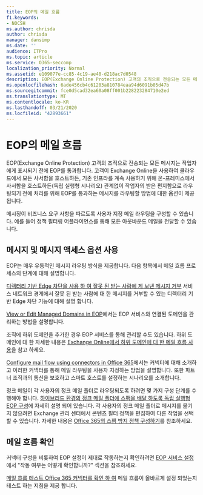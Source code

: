 ```yaml
---
title: EOP의 메일 흐름
f1.keywords:
- NOCSH
ms.author: chrisda
author: chrisda
manager: dansimp
ms.date: ''
audience: ITPro
ms.topic: article
ms.service: O365-seccomp
localization_priority: Normal
ms.assetid: e109077e-cc85-4c19-ae40-d218ac7d0548
description: EOP(Exchange Online Protection) 고객의 조직으로 전송되는 모든 메시지는 작업자에게 표시되기 전에 EOP를 통과합니다. 고객이 Exchange Online을 사용하여 클라우드에서 모든 사서함을 호스트하든, 기존 인프라를 계속 사용하기 위해 온-프레미스에서 사서함을 호스트하든(독립 실행형 시나리오) 관계없이 작업자의 받은 편지함으로 라우팅되기 전에 처리를 위해 EOP를 통과하는 메시지를 라우팅할 방법에 대한 옵션이 제공됩니다.
ms.openlocfilehash: 6ade456cb4c61203a810784eaa94d6091b05d47b
ms.sourcegitcommit: fce0d5cad32ea60a08ff001b228223284710e2ed
ms.translationtype: MT
ms.contentlocale: ko-KR
ms.lasthandoff: 03/21/2020
ms.locfileid: "42893661"
---
```

# <a name="mail-flow-in-eop"></a>EOP의 메일 흐름

EOP(Exchange Online Protection) 고객의 조직으로 전송되는 모든 메시지는 작업자에게 표시되기 전에 EOP를 통과합니다. 고객이 Exchange Online을 사용하여 클라우드에서 모든 사서함을 호스트하든, 기존 인프라를 계속 사용하기 위해 온-프레미스에서 사서함을 호스트하든(독립 실행형 시나리오) 관계없이 작업자의 받은 편지함으로 라우팅되기 전에 처리를 위해 EOP를 통과하는 메시지를 라우팅할 방법에 대한 옵션이 제공됩니다.

메시징이 비즈니스 요구 사항을 따르도록 사용자 지정 메일 라우팅을 구성할 수 있습니다. 예를 들어 정책 필터링 어플라이언스를 통해 모든 아웃바운드 메일을 전달할 수 있습니다.

## <a name="working-with-messages-and-message-access-options"></a>메시지 및 메시지 액세스 옵션 사용

EOP는 매우 유동적인 메시지 라우팅 방식을 제공합니다. 다음 항목에서 메일 흐름 프로세스의 단계에 대해 설명합니다.

[디렉터리 기반 Edge 차단을 사용 하 여 잘못 된 받는 사람에 게 보낸 메시지 거부](https://docs.microsoft.com/exchange/mail-flow-best-practices/use-directory-based-edge-blocking) 서비스 네트워크 경계에서 잘못 된 받는 사람에 대 한 메시지를 거부할 수 있는 디렉터리 기반 Edge 차단 기능에 대해 설명 합니다.

[View or Edit Managed Domains in EOP](https://docs.microsoft.com/exchange/mail-flow-best-practices/manage-accepted-domains/manage-accepted-domains)에서는 EOP 서비스와 연결된 도메인을 관리하는 방법을 설명합니다.

조직에 하위 도메인을 추가한 경우 EOP 서비스를 통해 관리할 수도 있습니다. 하위 도메인에 대 한 자세한 내용은 [Exchange Online에서 하위 도메인에 대 한 메일 흐름 사용](https://docs.microsoft.com/exchange/mail-flow-best-practices/manage-accepted-domains/enable-mail-flow-for-subdomains)을 참고 하세요.

[Configure mail flow using connectors in Office 365](https://docs.microsoft.com/exchange/mail-flow-best-practices/use-connectors-to-configure-mail-flow/use-connectors-to-configure-mail-flow)에서는 커넥터에 대해 소개하고 이러한 커넥터를 통해 메일 라우팅을 사용자 지정하는 방법을 설명합니다. 또한 파트너 조직과의 통신을 보호하고 스마트 호스트를 설정하는 시나리오를 소개합니다.

정크 메일이 각 사용자의 정크 메일 폴더로 라우팅되도록 하려면 몇 가지 구성 단계를 수행해야 합니다. [하이브리드 환경의 정크 메일 폴더에 스팸을 배달 하도록 독립 실행형 EOP 구성](ensure-that-spam-is-routed-to-each-user-s-junk-email-folder.md)에 자세히 설명 되어 있습니다. 각 사용자의 정크 메일 폴더로 메시지를 옮기지 않으려면 Exchange 관리 센터에서 콘텐츠 필터 정책을 편집하여 다른 작업을 선택할 수 있습니다. 자세한 내용은 [Office 365의 스팸 방지 정책 구성하기](configure-your-spam-filter-policies.md)를 참조하세요.

## <a name="verify-mail-flow"></a>메일 흐름 확인

커넥터 구성을 비롯하여 EOP 설정이 제대로 작동하는지 확인하려면 [EOP 서비스 설정](set-up-your-eop-service.md)에서 "작동 여부는 어떻게 확인합니까?" 섹션을 참조하세요.

[메일 흐름 테스트 Office 365 커넥터를 확인 하 여](https://docs.microsoft.com/exchange/mail-flow-best-practices/test-mail-flow) 메일 흐름이 올바르게 설정 되었는지 테스트 하는 지침을 제공 합니다.
